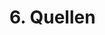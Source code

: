 # 6. Quellen #
[^cf1]: Oremus, Will. "Who Really Controls What You See in Your Facebook Feed—and Why They Keep Changing It   ." Slate Magazine. Slate.com, 03 Jan. 2016. Web. 08 Jan. 2017. <http://www.slate.com/articles/technology/cover_story/2016/01/how_facebook_s_news_feed_algorithm_works.html>.

[^cf2]: The Signal. "What is data science vs. statistics? - The Signal." The Signal. 30 Mar. 2016. Web. 8 Jan. 2017. <https://blog.mixpanel.com/2016/03/30/this-is-the-difference-between-statistics-and-data-science/>

[^cf3]: Glassdoor. " Best Jobs in America ." Glassdoor. n.d. Web. 8 Jan. 2017. <https://www.glassdoor.com/List/Best-Jobs-in-America-LST_KQ0,20.htm>

[^cf4]: Harvard Business Review. "Data Scientist: The Sexiest Job of the 21st Century." Harvard Business Review. 1 Oct. 2012. Web. 8 Jan. 2017. <https://hbr.org/2012/10/data-scientist-the-sexiest-job-of-the-21st-century>

[^cf5]: Stacey Higginbotham. "Sensor Networks Top Social Networks for Big Data." Gigaom.com. 13 Sept. 2010. Web. 15 Jan. 2017. <https://gigaom.com/2010/09/13/sensor-networks-top-social-networks-for-big-data-2/>

[^cf6]: A Petabyte is approximately 1,000 Terabytes or one million Gigabytes. It's hard to visualize what a Petabyte could hold. 1 Petabyte could hold approximately 20 million 4-door filing cabinets full of text. It could hold 500 billion pages of standard printed text. It would take about 500 million floppy disks to store the same amount of data. N.a. "Megabytes, Gigabytes, Terabytes - What Are They?." Whatsabyte.com. n.d. Web. 15 Jan. 2017. <http://www.whatsabyte.com/>

[^cf7]: Long, Moe. "How Much Does Google Really Know About You?." MakeUseOf. n.d. Web. 15 Jan. 2017. <http://www.makeuseof.com/tag/how-much-google-know-about-you/>

[^cf8]: Alexis C. Madrigal. "How Netflix Reverse Engineered Hollywood." The Atlantic. n.d. Web. 29 Jan. 2017. <http://www.theatlantic.com/technology/archive/2014/01/how-netflix-reverse-engineered-hollywood/282679/>

[^cf9]: Xavier Amatriain. "Netflix Recommendations: Beyond the 5 stars (Part 1)." Techblog.netflix.com. n.d. Web. 29 Jan. 2017. <http://techblog.netflix.com/2012/04/netflix-recommendations-beyond-5-stars.html>

[^cf10]: N.a. "Nutzungshinweise | WirtschaftsWoche Online." Wiwo.de. n.d. Web. 29 Jan. 2017. <http://www.wiwo.de/impressum/nutzungshinweise/blocker/?callback=%2Funternehmen%2Fit%2Fnetflix-in-deutschland-mehr-abonnenten-als-einwohner%2F14702184.html>

[^cf11]: Google Docs. "Netflix Genres by ID - 1 to 100,000." Google Docs. n.d. Web. 29 Jan. 2017. <https://docs.google.com/spreadsheets/d/1eISFvq42Sll10xekyV-XQdwoG7_gjZpreNG40Pz8G0k/edit?usp=embed_facebook>

[^cf12]: Alexis C. Madrigal. "How Netflix Reverse Engineered Hollywood." The Atlantic. n.d. Web. 29 Jan. 2017. <http://www.theatlantic.com/technology/archive/2014/01/how-netflix-reverse-engineered-hollywood/282679/>

[^cf13]: N.a. "." Inka.htw-berlin.de. 24 Sept. 2012. Web. 29 Jan. 2017. <http://inka.htw-berlin.de/Sieck/Abschlussarbeiten/Hebeisen.pdf>

[^cf14]: Andrew Leonard. "How Netflix is turning viewers into puppets." Salon. 1 Feb. 2013. Web. 29 Jan. 2017. <http://www.salon.com/2013/02/01/how_netflix_is_turning_viewers_into_puppets/>

[^cf15]: Justin Basilico. "Learning a Personalized Homepage." Techblog.netflix.com. n.d. Web. 29 Jan. 2017. <http://techblog.netflix.com/2015/04/learning-personalized-homepage.html>

[^cf16]: Justin Basilico. "To Be Continued: Helping you find shows to continue watching on Netflix." Techblog.netflix.com. n.d. Web. 29 Jan. 2017. <http://techblog.netflix.com/2016/10/to-be-continued.html>

[^cf17]: Von Hannes Grassegger Und Mikael Krogerus. "Ich habe nur gezeigt, dass es die Bombe gibt - Das Magazin." Das Magazin. 3 Dec. 2016. Web. 8 Jan. 2017. <https://www.dasmagazin.ch/2016/12/03/ich-habe-nur-gezeigt-dass-es-die-bombe-gibt/>

[^cf18]: Horn, Dennis. "Hat wirklich der große Big-Data-Zauber Trump zum Präsidenten gemacht?." Digitalistan. 5 Dec. 2016. Web. 9 Jan. 2017. <https://blog.wdr.de/digitalistan/hat-wirklich-der-grosse-big-data-zauber-trump-zum-praesidenten-gemacht/>

[^cf19]: Spiegel Online, Hamburg, Germany. "US-Wahl und Daten-Ingenieure: Ich ganz allein habe Trump ins Amt gebracht - SPIEGEL ONLINE - Netzwelt." SPIEGEL ONLINE. 5 Dec. 2016. Web. 9 Jan. 2017. <http://www.spiegel.de/netzwelt/netzpolitik/donald-trump-und-die-daten-ingenieure-endlich-eine-erklaerung-mit-der-alles-sinn-ergibt-a-1124439.html>

[^cf20]: Issie Lapowsky. "A Lot of People Are Saying Trump’s New Data Team Is Shady." WIRED. 15 Aug. 2016. Web. 9 Jan. 2017. <https://www.wired.com/2016/08/trump-cambridge-analytica/>

[^cf21]: Bershidsky, Leonid. "No, Big Data Didn't Win the U.S. Election." Bloomberg View. 8 Dec. 2016. Web. 9 Jan. 2017. <https://www.bloomberg.com/view/articles/2016-12-08/no-big-data-didn-t-win-the-u-s-election>

[^cf22]: Eva Wolfangel. "Big Data: Haben psychologische Facebookdaten Trumps Sieg verursacht?." Spektrum.de. n.d. Web. 9 Jan. 2017. <http://www.spektrum.de/kolumne/haben-psychologische-facebookdaten-trumps-sieg-verursacht/1431745>

[^cf23]: Gastbeitrag. "Algorithmen Allmächtig? Freiheit in den Zeiten der Statistik." netzpolitik.org. 25 Jul. 2014. Web. 25 Jan. 2017. <https://netzpolitik.org/2014/algorithmen-allmaechtig-freiheit-in-den-zeiten-der-statistik/>

[^cf24]: Markus Reuter. "Parteien in Deutschland haben noch keine Position zu Wähler-Targeting (Update)." netzpolitik.org. 6 Dec. 2016. Web. 25 Jan. 2017. <https://netzpolitik.org/2016/parteien-in-deutschland-haben-noch-keine-position-zu-waehler-targeting/>

[^cf25]: N.a. "Cambridge Analytica – About Us." Cambridgeanalytica.org. 10 Jan. 2017. Web. 15 Jan. 2017. <https://cambridgeanalytica.org/about>

[^cf26]: YouTube. "The Power of Big Data and Psychographics." YouTube. 27 Sept. 2016. Web. 22 Jan. 2017. <https://www.youtube.com/watch?v=n8Dd5aVXLCc>

[^cf27]: Cambridge Analytica. "Cambridge Analytica – Better Audience Targeting." Cambridge Analytica. 10 Jan. 2017. Web. 22 Jan. 2017. <https://cambridgeanalytica.org/>

[^cf28]: Shvachko, Konstantin, et al. "The hadoop distributed file system." 2010 IEEE 26th symposium on mass storage systems and technologies (MSST). IEEE, 2010.

[^cf29]: N.a. "HDFS Architecture Guide." Hadoop.apache.org. 4 Aug. 2013. Web. 25 Jan. 2017. <https://hadoop.apache.org/docs/r1.2.1/hdfs_design.html>

[^cf30]: Margaret Rouse. "Apache Hadoop YARN (Yet Another Resource Negotiator)." SearchDataManagement. n.d. Web. 25 Jan. 2017. <http://searchdatamanagement.techtarget.com/definition/Apache-Hadoop-YARN-Yet-Another-Resource-Negotiator>

[^cf31]: Dean, Jeffrey, and Sanjay Ghemawat. "MapReduce: simplified data processing on large clusters." Communications of the ACM 51.1 (2008): 107-113.

[^cf32]: Sean Owen. "Why Apache Spark is a Crossover Hit for Data Scientists - Cloudera Engineering Blog." Cloudera Engineering Blog. 3 Mar. 2014. Web. 22 Jan. 2017. <http://blog.cloudera.com/blog/2014/03/why-apache-spark-is-a-crossover-hit-for-data-scientists/>

[^cf33]: N.a. "The Apache Software Foundation Announces Apache™ Spark™ as a Top-Level Project : The Apache Software Foundation Blog." Blogs.apache.org. 20 Jan. 2017. Web. 22 Jan. 2017. <https://blogs.apache.org/foundation/entry/the_apache_software_foundation_announces50>

[^cf34]: N.a. "Jupyter and the future of IPython — IPython." Ipython.org. 9 Jan. 2017. Web. 22 Jan. 2017. <http://ipython.org/index.html>

[^cf35]: N.a. "Project Jupyter." Jupyter.org. 17 Jan. 2017. Web. 22 Jan. 2017. <http://www.jupyter.org>

[^cf36]: N.a. "scikit-learn: machine learning in Python — scikit-learn 0.18.1 documentation." Scikit-learn.org. n.d. Web. 22 Jan. 2017. <http://scikit-learn.org/stable/>

[^cf37]: N.a. "Python Data Analysis Library — pandas: Python Data Analysis Library." Pandas.pydata.org. 26 Dec. 2016. Web. 22 Jan. 2017. <http://pandas.pydata.org/>

[^cf38]: N.a. "Matplotlib: Python plotting — Matplotlib 2.0.0 documentation." Matplotlib.org. 19 Jan. 2017. Web. 22 Jan. 2017. <http://matplotlib.org/>

[^cf39]: Turner, Stephen. "Using and Abusing Data Visualization: Anscombe’s Quartet and Cheating Bonferroni." R-bloggers. 26 Feb. 2015. Web. 25 Jan. 2017. <https://www.r-bloggers.com/using-and-abusing-data-visualization-anscombes-quartet-and-cheating-bonferroni/>

[^cf40]: N.a. "Gartner Says 6.4 Billion Connected ." Gartner.com. n.d. Web. 22 Jan. 2017. <http://www.gartner.com/newsroom/id/3165317>

[^cf41]: Tony Danova. "Morgan Stanley: 75 Billion Devices Will Be Connected To The Internet Of Things By 2020." Business Insider. 2 Oct. 2013. Web. 22 Jan. 2017. <http://www.businessinsider.com/75-billion-devices-will-be-connected-to-the-internet-by-2020-2013-10>

[^cf42]: Larry Dignan. "Facebook's 10-year roadmap outlined, eyes AI, VR, Internet access infrastructure | ZDNet." ZDNet. 12 Apr. 2016. Web. 22 Jan. 2017. <http://www.zdnet.com/article/facebooks-10-year-roadmap-outlined-eyes-ai-vr-internet-access-infrastructure/>